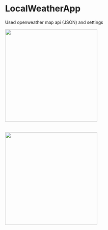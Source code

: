 # LocalWeatherApp
Used openweather map api (JSON) and settings

<img src="https://cloud.githubusercontent.com/assets/12887682/8273812/5037eac4-1842-11e5-8525-cb9462239804.png" width="300">
<br>
<br>
<br>
<img src="https://cloud.githubusercontent.com/assets/12887682/8273813/52082350-1842-11e5-8c9b-3f608eedfd1c.png" width="300">
